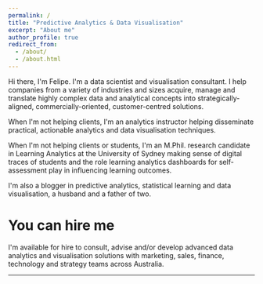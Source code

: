 ```yaml
---
permalink: /
title: "Predictive Analytics & Data Visualisation"
excerpt: "About me"
author_profile: true
redirect_from: 
  - /about/
  - /about.html
---
```


Hi there, I'm Felipe. I'm a data scientist and visualisation consultant. I help companies from a variety of industries and sizes acquire, manage and translate highly complex data and analytical concepts into strategically-aligned, commercially-oriented, customer-centred solutions.

When I'm not helping clients, I'm an analytics instructor helping disseminate practical, actionable analytics and data visualisation techniques.

When I'm not helping clients or students, I'm an M.Phil. research candidate in Learning Analytics at the University of Sydney making sense of digital traces of students and the role learning analytics dashboards for self-assessment play in influencing learning outcomes. 

I'm also a blogger in predictive analytics, statistical learning and data visualisation, a husband and a father of two.


You can hire me
======

I'm available for hire to consult, advise and/or develop advanced data analytics and visualisation solutions with marketing, sales, finance, technology and strategy teams across Australia.

***





